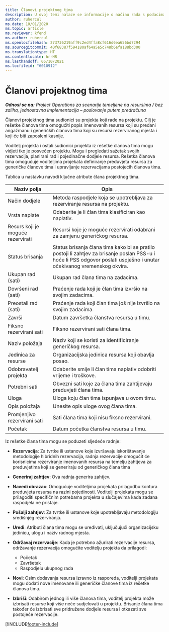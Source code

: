 ```yaml
---
title: Članovi projektnog tima
description: U ovoj temi nalaze se informacije o načinu rada s podacima o članu projektnog tima, atributima i planiranju.
author: ruhercul
ms.date: 10/01/2020
ms.topic: article
ms.reviewer: kfend
ms.author: ruhercul
ms.openlocfilehash: 273736219aff9c2ed4ffa8cf616d6ea656bd7294
ms.sourcegitcommit: 40f68387f594180af64a5e5c748b6efa188bd300
ms.translationtype: HT
ms.contentlocale: hr-HR
ms.lasthandoff: 05/10/2021
ms.locfileid: "6010912"
---
```

# <a name="project-team-members"></a>Članovi projektnog tima

_**Odnosi se na:** Project Operations za scenarije temeljene na resursima / bez zaliha, jednostavna implementacija – poslovanje putem predračuna_

Članovi projektnog tima sudionici su projekta koji rade na projektu. Cilj je rešetke članova tima omogućiti popis imenovanih resursa koji su predani angažmanu i generičkih članova tima koji su resursi rezerviranog mjesta i koji će biti zaposleni kasnije.

Voditelj projekta i ostali sudionici projekta iz rešetke članova tima mogu vidjeti tko je posvećen projektu. Mogu i pregledati sažetak svojih rezervacija, planirani rad i pojedinačne dodjele resursa. Rešetka članova tima omogućuje voditeljima projekata definiranje preduvjeta resursa za generičke članove tima i upravljanje rezervacijama postojećih članova tima.

Tablica u nastavku navodi ključne atribute člana projektnog tima.

| Naziv polja          | Opis                                                                                                                                                                  |
|--------------------------|-----------------------------------------------------------------------------------------------------------------------------------------------------------------------------------|
| Način dodjele        | Metoda raspodjele koja se upotrebljava za rezerviranje resursa na projektu.                                                                         |
| Vrsta naplate             | Odaberite je li član tima klasificiran kao naplativ.                                                                                                                                       |
| Resurs koji je moguće rezervirati        | Resursi koje je moguće rezervirati odabrani za zamjenu generičkog resursa.                                                                                                                   |
| Status brisanja            | Status brisanja člana tima kako bi se pratilo postoji li zahtjev za brisanje poslan PSS-u i hoće li PSS odgovor poslati uspješno i unutar očekivanog vremenskog okvira. |
| Ukupan rad (sati)     | Ukupan rad člana tima na zadacima.                                                                                                                         |
| Dovršeni rad (sati) | Praćenje rada koji je član tima izvršio na svojim zadacima.                                                                                           |
| Preostali rad (sati) | Praćenje rada koji član tima još nije izvršio na svojim zadacima.                                                                                    |
| Završi                   | Datum završetka članstva resursa u timu.                                                                                                                                            |
| Fiksno rezervirani sati        | Fiksno rezervirani sati člana tima.                                                                                                                                                                |
| Naziv položaja            | Naziv koji se koristi za identificiranje generičkog resursa.                                                                                                                                   |
| Jedinica za resurse          | Organizacijska jedinica resursa koji obavlja posao.                                                                                                                      |
| Odobravatelj projekta         | Odaberite smije li član tima naplativ odobriti vrijeme i troškove.                                                                                                                     |
| Potrebni sati           | Obvezni sati koje za člana tima zahtijevaju preduvjeti člana tima.                                                                                                                       |
| Uloga                     | Uloga koju član tima ispunjava u ovom timu.                                                                                                                                |
| Opis položaja     | Unesite opis uloge ovog člana tima.                                                                                                                             |
| Promjenjivo rezervirani sati        | Sati člana tima koji nisu fiksno rezervirani.                                                                                                                                                                 |
| Početak                    | Datum početka članstva resursa u timu.                                                                                                                                          |

Iz rešetke člana tima mogu se poduzeti sljedeće radnje:

- **Rezervacija**: Za tvrtke ili ustanove koje izvršavaju iskorištavanje metodologije hibridnih rezervacija, radnja rezervacije omogućit će korisnicima rezerviranje imenovanih resursa na temelju zahtjeva za preduvjetima koji se generiraju od generičkog člana tima
- **Generiraj zahtjev**: Ova radnja generira zahtjev.
- **Navedi obrazac**: Omogućuje voditeljima projekata prilagodbu kontura preduvjeta resursa na razini pojedinosti. Voditelji projekata mogu se prilagoditi specifičnim potrebama projekta u slučajevima kada zadana raspodjela ne pristaje.
- **Pošalji zahtjev**: Za tvrtke ili ustanove koje upotrebljavaju metodologiju središnjeg rezerviranja.
- **Uredi**: Atributi člana tima mogu se uređivati, uključujući organizacijsku jedinicu, ulogu i naziv radnog mjesta.
- **Održavaj rezervacije**: Kada je potrebno ažurirati rezervacije resursa, održavanje rezervacija omogućite voditelju projekta da prilagodi:

    - Početak
    - Završetak
    - Raspodjelu ukupnog rada

- **Novi**: Osim dodavanja resursa izravno iz rasporeda, voditelji projekata mogu dodati nove imenovane ili generičke članove tima iz rešetke članova tima.
- **Izbriši**: Odabirom jednog ili više članova tima, voditelj projekta može izbrisati resurse koji više neće sudjelovati u projektu. Brisanje člana tima također će izbrisati sve pridružene dodjele resursa i otkazati sve postojeće rezervacije.


[!INCLUDE[footer-include](../includes/footer-banner.md)]